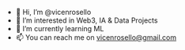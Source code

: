 - 👋 Hi, I’m @vicenrosello
- 👀 I’m interested in Web3, IA & Data Projects 
- 🌱 I’m currently learning ML 
- 📫 You can reach me on vicenrosello@gmail.com 

<!---
vicenrosello/vicenrosello is a ✨ special ✨ repository because its `README.md` (this file) appears on your GitHub profile.
You can click the Preview link to take a look at your changes.
--->
